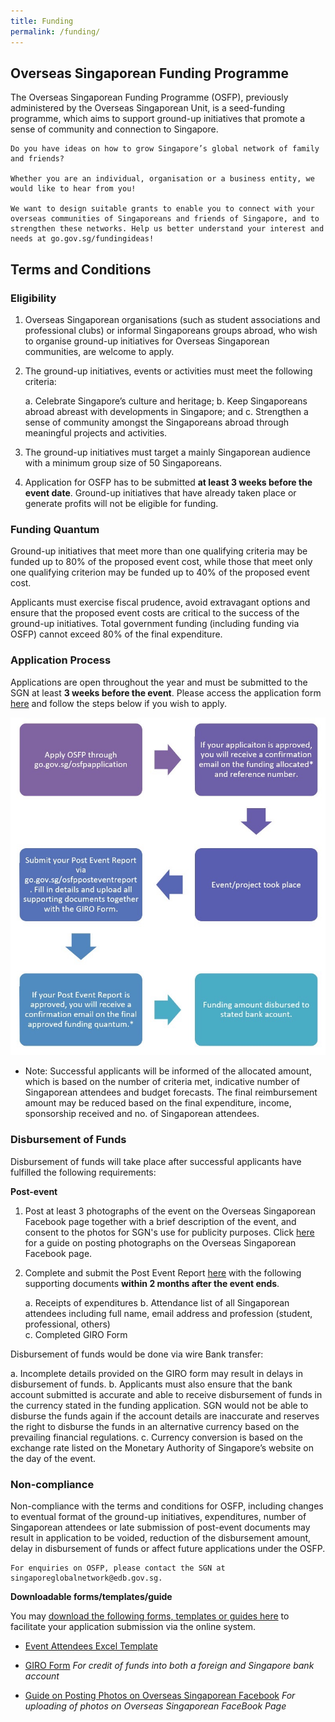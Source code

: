 ```yaml
---
title: Funding
permalink: /funding/
---
```

## Overseas Singaporean Funding Programme

The Overseas Singaporean Funding Programme (OSFP), previously administered by the Overseas Singaporean Unit, is a seed-funding programme, which aims to support ground-up initiatives that promote a sense of community and connection to Singapore.

    Do you have ideas on how to grow Singapore’s global network of family and friends?

    Whether you are an individual, organisation or a business entity, we would like to hear from you! 

    We want to design suitable grants to enable you to connect with your overseas communities of Singaporeans and friends of Singapore, and to strengthen these networks. Help us better understand your interest and needs at go.gov.sg/fundingideas!

## Terms and Conditions
### Eligibility

1.  Overseas Singaporean organisations (such as student associations and professional clubs) or informal Singaporeans groups
    abroad, who wish to organise ground-up initiatives for Overseas Singaporean communities, are welcome to apply.

2.	The ground-up initiatives, events or activities must meet the following criteria:

    a.	Celebrate Singapore’s culture and heritage;
    b.	Keep Singaporeans abroad abreast with developments in Singapore; and
    c.	Strengthen a sense of community amongst the Singaporeans abroad through meaningful projects and activities.

3.	The ground-up initiatives must target a mainly Singaporean audience with a minimum group size of 50 Singaporeans.

4.	Application for OSFP has to be submitted **at least 3 weeks before the event date**. Ground-up initiatives that have already taken place or generate profits will not be eligible for funding.
    
### Funding Quantum

Ground-up initiatives that meet more than one qualifying criteria may be funded up to 80% of the proposed event cost,
while those that meet only one qualifying criterion may be funded up to 40% of the proposed event cost. 

Applicants must exercise fiscal prudence, avoid extravagant options and ensure that the proposed event costs are critical
to the success of the ground-up initiatives. Total government funding (including funding via OSFP) cannot exceed 80% of
the final expenditure.
    
### Application Process
    
Applications are open throughout the year and must be submitted to the SGN at least **3 weeks before the event**. Please       access the application form [here](https://form.gov.sg/#!/5d9ea77a4073c8001283331b) and follow the steps below if you wish to apply. 

![Funding Application Process](/images/funding/osfp-process.jpg)

*   Note: Successful applicants will be informed of the allocated amount, which is based on the number of criteria met,
    indicative number of Singaporean attendees and budget forecasts. The final reimbursement amount may be reduced based on
    the final expenditure, income, sponsorship received and no. of Singaporean attendees.
    
### Disbursement of Funds

Disbursement of funds will take place after successful applicants have fulfilled the following requirements:

**Post-event**

1.	Post at least 3 photographs of the event on the Overseas Singaporean Facebook page together with a brief description of
    the event, and consent to the photos for SGN's use for publicity purposes. Click [here](https://drive.google.com/file/d/1GRXV6CYvI6_9NVVaZ3eBomLsJ0MUElCL/view?usp=sharing) for a guide on posting photographs
    on the Overseas Singaporean Facebook page.
    
2.	Complete and submit the Post Event Report [here](https://form.gov.sg/#!/5d9eb98e4073c80012833a21) with the following supporting documents **within 2 months after the event ends**.

    a.	Receipts of expenditures
    b.	Attendance list of all Singaporean attendees including full name, email address and profession (student, professional, others)  
    c.	Completed GIRO Form

Disbursement of funds would be done via wire Bank transfer:

a.	Incomplete details provided on the GIRO form may result in delays in disbursement of funds.
b.	Applicants must also ensure that the bank account submitted is accurate and able to receive disbursement of funds in the currency stated in the funding application. SGN would not be able to disburse the funds again if the account details are inaccurate and reserves the right to disburse the funds in an alternative currency based on the prevailing financial regulations.
c.	Currency conversion is based on the exchange rate listed on the Monetary Authority of Singapore’s website on the day of the event.
    
### Non-compliance

Non-compliance with the terms and conditions for OSFP, including changes to eventual format of the ground-up initiatives,
expenditures, number of Singaporean attendees or late submission of post-event documents may result in application to be
voided, reduction of the disbursement amount, delay in disbursement of funds or affect future applications under the OSFP.
    
    For enquiries on OSFP, please contact the SGN at singaporeglobalnetwork@edb.gov.sg.

**Downloadable forms/templates/guide**

You may [download the following forms, templates or guides here](https://go.gov.sg/sgn-funding) to facilitate your application submission via the online system.

* [Event Attendees Excel Template](https://drive.google.com/file/d/1JFwZxhwZ8LlkaCAcAytBm8dwH8M20NrZ/view?usp=sharing)

* [GIRO Form](https://drive.google.com/file/d/1G05MC91JgesACCXTdBf86o0UuUJcquOj/view?usp=sharing)
    *For credit of funds into both a foreign and Singapore bank account*

* [Guide on Posting Photos on Overseas Singaporean Facebook](https://drive.google.com/file/d/1GRXV6CYvI6_9NVVaZ3eBomLsJ0MUElCL/view?usp=sharing)
    *For uploading of photos on Overseas Singaporean FaceBook Page*
